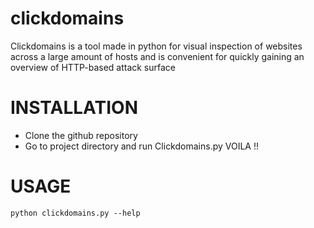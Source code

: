 # clickdomains
Clickdomains is a tool made in python  for visual inspection of websites across a large amount of hosts and is convenient for quickly gaining an overview of HTTP-based attack surface

# INSTALLATION
* Clone the github repository
* Go to project directory and run Clickdomains.py VOILA !!

# USAGE
```
python clickdomains.py --help
```
